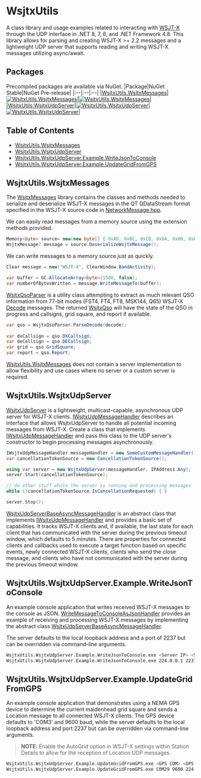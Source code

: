 # WsjtxUtils
A class library and usage examples related to interacting with [WSJT-X](https://wsjt.sourceforge.io/wsjtx.html) through the UDP interface in .NET 8, 7, 6, and .NET Framework 4.8. This library allows for parsing and creating WSJT-X >= 2.2 messages and a lightweight UDP server that supports reading and writing WSJT-X messages utilizing async/await.

## Packages
Precompiled packages are available via NuGet.
|Package|NuGet Stable|NuGet Pre-release|
|:--|:--|:--|
|[WsjtxUtils.WsjtxMessages](https://www.nuget.org/packages/WsjtxUtils.WsjtxMessages/)|[![WsjtxUtils.WsjtxMessages](https://img.shields.io/nuget/v/WsjtxUtils.WsjtxMessages.svg)](https://www.nuget.org/packages/WsjtxUtils.WsjtxMessages/)|[![WsjtxUtils.WsjtxMessages](https://img.shields.io/nuget/vpre/WsjtxUtils.WsjtxMessages.svg)](https://www.nuget.org/packages/WsjtxUtils.WsjtxMessages/)|
|[WsjtxUtils.WsjtxUdpServer](https://www.nuget.org/packages/WsjtxUtils.WsjtxUdpServer/)|[![WsjtxUtils.WsjtxUdpServer](https://img.shields.io/nuget/v/WsjtxUtils.WsjtxUdpServer.svg)](https://www.nuget.org/packages/WsjtxUtils.WsjtxUdpServer/)|[![WsjtxUtils.WsjtxUdpServer](https://img.shields.io/nuget/vpre/WsjtxUtils.WsjtxUdpServer.svg)](https://www.nuget.org/packages/WsjtxUtils.WsjtxUdpServer/)|

## Table of Contents
- [WsjtxUtils.WsjtxMessages](#wsjtxutilswsjtxmessages)
- [WsjtxUtils.WsjtxUdpServer](#wsjtxutilswsjtxudpserver)
- [WsjtxUtils.WsjtxUdpServer.Example.WriteJsonToConsole](#wsjtxutilswsjtxudpserverexamplewritejsontoconsole)
- [WsjtxUtils.WsjtxUdpServer.Example.UpdateGridFromGPS](#wsjtxutilswsjtxudpserverexampleupdategridfromgps)

## WsjtxUtils.WsjtxMessages
The [WsjtxMessages](src/WsjtxUtils.WsjtxMessages) library contains the classes and methods needed to serialize and deserialize WSJT-X messages in the QT QDataStream format specified in the WSJT-X source code in [NetworkMessage.hpp](https://sourceforge.net/p/wsjt/wsjtx/ci/master/tree/Network/NetworkMessage.hpp).

We can easily read messages from a memory source using the extension methods provided.
```csharp
Memory<byte> source= new(new byte[] { 0xAD, 0xBC, 0xCB, 0xDA, 0x00, 0x00, ... };
WsjtxMessage? message = source.DeserializeWsjtxMessage();
```

We can write messages to a memory source just as quickly.
```csharp
Clear message = new("WSJT-X", ClearWindow.BandActivity);

var buffer = GC.AllocateArray<byte>(1500, false);
var numberOfBytesWritten = message.WriteMessageTo(buffer);
```

[WsjtxQsoParser](https://github.com/KC3PIB/WsjtxUtils/blob/main/src/WsjtxUtils.WsjtxMessages/QsoParsing/WsjtxQsoParser.cs) is a utility class attempting to extract as much relevant QSO information from 77-bit modes (FST4, FT4, FT8, MSK144, Q65) WSJT-X [Decode](https://github.com/KC3PIB/WsjtxUtils/blob/main/src/WsjtxUtils.WsjtxMessages/Messages/Decode.cs) messages. The returned [WsjtxQso](src/WsjtxUtils.WsjtxMessages/QsoParsing/WsjtxQso.cs) will have the state of the QSO in progress and callsigns, grid square, and report if available.
```csharp
var qso = WsjtxQsoParser.ParseDecode(decode);
 
var dxCallsign = qso.DXCallsign;
var deCallsign = qso.DECallsign;
var grid = qso.GridSquare;
var report = qso.Report;
```

[WsjtxUtils.WsjtxMessages](src/WsjtxUtils.WsjtxMessages) does not contain a server implementation to allow flexibility and use cases where no server or a custom server is required.

## WsjtxUtils.WsjtxUdpServer
[WsjtxUdpServer](https://github.com/KC3PIB/WsjtxUtils/tree/main/src/WsjtxUtils.WsjtxUdpServer/WsjtxUdpServer.cs) is a lightweight, multicast-capable, asynchronous UDP server for WSJT-X clients. [IWsjtxUdpMessageHandler](https://github.com/KC3PIB/WsjtxUtils/tree/main/src/WsjtxUtils.WsjtxUdpServer/IWsjtxUdpMessageHandler.cs) describes an interface that allows WsjtxUdpServer to handle all potential incoming messages from WSJT-X.  Create a class that implements [IWsjtxUdpMessageHandler](https://github.com/KC3PIB/WsjtxUtils/tree/main/src/WsjtxUtils.WsjtxUdpServer/IWsjtxUdpMessageHandler.cs) and pass this class to the UDP server's constructor to begin processing messages asynchronously.
```csharp
IWsjtxUdpMessageHandler messageHandler = new SomeCustomMessageHandler();
var cancellationTokenSource = new CancellationTokenSource();

using var server = new WsjtxUdpServer(messageHandler, IPAddress.Any);
server.Start(cancellationTokenSource);

// do other stuff while the server is running and processing messages
while (!cancellationTokenSource.IsCancellationRequested) { }

server.Stop();
```
[WsjtxUdpServerBaseAsyncMessageHandler](https://github.com/KC3PIB/WsjtxUtils/tree/main/src/WsjtxUtils.WsjtxUdpServer/WsjtxUdpServerBaseAsyncMessageHandler.cs) is an abstract class that implements [IWsjtxUdpMessageHandler](https://github.com/KC3PIB/WsjtxUtils/tree/main/src/WsjtxUtils.WsjtxUdpServer/IWsjtxUdpMessageHandler.cs) and provides a basic set of capabilities. It tracks WSJT-X clients and, if available, the last state for each client that has communicated with the server during the previous timeout window, which defaults to 5 minutes. There are properties for connected clients and callbacks used to execute a target function based on specific events, newly connected WSJT-X clients, clients who send the close message, and clients who have not communicated with the server during the previous timeout window.


## WsjtxUtils.WsjtxUdpServer.Example.WriteJsonToConsole
An example console application that writes received WSJT-X messages to the console as JSON. [WriteMessageToConsoleAsJsonHandler](src/WsjtxUtils.WsjtxUdpServer.Example.WriteJsonToConsole/WriteMessageToConsoleAsJsonHandler.cs) provides an example of receiving and processing WSJT-X messages by implementing the abstract class [WsjtxUdpServerBaseAsyncMessageHandler](src/WsjtxUtils.WsjtxUdpServer/WsjtxUdpServerBaseAsyncMessageHandler.cs).

The server defaults to the local loopback address and a port of 2237 but can be overridden via command-line arguments.
```sh
WsjtxUtils.WsjtxUdpServer.Example.WriteJsonToConsole.exe <Server IP> <Server Port>
WsjtxUtils.WsjtxUdpServer.Example.WriteJsonToConsole.exe 224.0.0.1 2237
```
## WsjtxUtils.WsjtxUdpServer.Example.UpdateGridFromGPS
An example console application that demonstrates using a NEMA GPS device to determine the current maidenhead grid square and sends a Location message to all connected WSJT-X clients. The GPS device defaults to 'COM3' and 9600 baud, while the server defaults to the local loopback address and port 2237 but can be overridden via command-line arguments.

> **NOTE:** Enable the AutoGrid option in WSJT-X settings within Station Details to allow for the reception of Location UDP messages.
```sh
WsjtxUtils.WsjtxUdpServer.Example.UpdateGridFromGPS.exe <GPS COM> <GPS Baudrate> <Server IP> <Server Port>
WsjtxUtils.WsjtxUdpServer.Example.UpdateGridFromGPS.exe COM29 9600 224.0.0.1 2237
```
